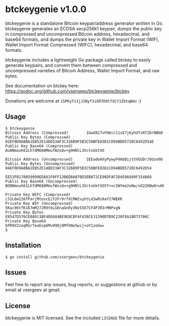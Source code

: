 # btckeygenie v1.0.0

btckeygenie is a standalone Bitcoin keypair/address generator written in Go.
btckeygenie generates an ECDSA secp256k1 keypair, dumps the public key in
compressed and uncompressed Bitcoin address, hexadecimal, and base64 formats,
and dumps the private key in Wallet Import Format (WIF), Wallet Import Format
Compressed (WIFC), hexadecimal, and base64 formats.

btckeygenie includes a lightweight Go package called btckey to easily generate
keypairs, and convert them between compressed and uncompressed varieties of
Bitcoin Address, Wallet Import Format, and raw bytes.

See documentation on btckey here: https://godoc.org/github.com/vsergeev/btckeygenie/btckey

Donations are welcome at `15PKyTs3jJ3Nyf3i6R7D9tfGCY1ZbtqWdv` :)

## Usage

    $ btckeygenie
    Bitcoin Address (Compressed)        1GwX827vFH6cc11sE7jKyhUTsRTZbrNBbD
    Public Key Bytes (Compressed)       02EF0D9A8BA1EB52E14DD33AF3C326B9F5B3C50BFE83D1CD94BDD572DC6492D54E
    Public Key Base64 (Compressed)      Au8Nmouh61LhTdM688MmufWzxQv+g9HNlL3VctxkktVO
    
    Bitcoin Address (Uncompressed)      1EEadeAXyPywyP4AbBijtSVEUDrJ6Uze9b
    Public Key Bytes (Uncompressed)     04EF0D9A8BA1EB52E14DD33AF3C326B9F5B3C50BFE83D1CD94BDD572DC6492D54
                                        EE53FB170859899EDA81F0FF13B6D8A070D3EB872CE96DFAF2D4E06689F154868
    Public Key Base64 (Uncompressed)    BO8Nmouh61LhTdM688MmufWzxQv+g9HNlL3VctxkktVO5T+xcIWYme2oHw/xO22KBw0+uHLOlt+vLU4GaJ8VSGg=
    
    Private Key WIFC (Compressed)       L51L6m126TParjMtoscEiY2Fr9rfXCMW2vyhtLd3wRs9aY27WEKR
    Private Key WIF (Uncompressed)      5Kac96tfK167mM27JR9tbLGEnaGnRy3Nz5XX7CF4PJR3rMHPxgN
    Private Key Bytes                   E8547D576CE8A911BF4DE684BE9E8CBF4F438CE31390D7B9C228FEA18D73786C
    Private Key Base64                  6FR9V2zoqRG/TeaEvp6Mv09DjOMTkNe5wij+oY1zeGw=
    $

## Installation

    $ go install github.com/vsergeev/btckeygenie

## Issues

Feel free to report any issues, bug reports, or suggestions at github or by
email at vsergeev at gmail.

## License

btckeygenie is MIT licensed. See the included `LICENSE` file for more details.

